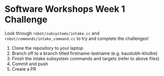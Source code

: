 # Software Workshops Week 1 Challenge

Look through `robot/subsystems/intake.cc` and `robot/commands/intake_command.cc` to try and complete the challenges!

1. Clone the repository to your laptop
2. Branch off to a branch titled firstname-lastname (e.g. kaustubh-khulbe)
3. Finish the intake subsystem commands and targets (refer to above files)
4. Commit and push
5. Create a PR
